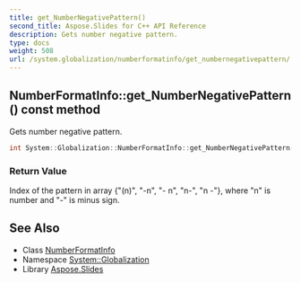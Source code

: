 ```yaml
---
title: get_NumberNegativePattern()
second_title: Aspose.Slides for C++ API Reference
description: Gets number negative pattern.
type: docs
weight: 508
url: /system.globalization/numberformatinfo/get_numbernegativepattern/
---
```

## NumberFormatInfo::get_NumberNegativePattern() const method


Gets number negative pattern.

```cpp
int System::Globalization::NumberFormatInfo::get_NumberNegativePattern() const
```


### Return Value

Index of the pattern in array {\"(n)\", \"-n\", \"- n\", \"n-\", \"n -\"}, where \"n\" is number and \"-\" is minus sign.

## See Also

* Class [NumberFormatInfo](../)
* Namespace [System::Globalization](../../)
* Library [Aspose.Slides](../../../)